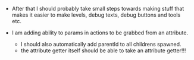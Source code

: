 * After that I should probably take small steps towards making stuff that makes
it easier to make levels, debug texts, debug buttons and tools etc.

* I am adding ability to params in actions to be grabbed from an attribute.
  * I should also automatically add parentId to all childrens spawned.
  * the attribute getter itself should be able to take an attribute getter!!!
